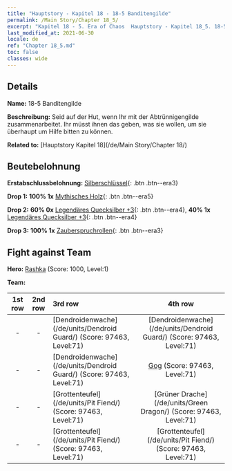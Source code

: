 ```yaml
---
title: "Hauptstory - Kapitel 18 - 18-5 Banditengilde"
permalink: /Main Story/Chapter 18_5/
excerpt: "Kapitel 18 - 5. Era of Chaos  Hauptstory - Kapitel 18_5. 18-5 Banditengilde"
last_modified_at: 2021-06-30
locale: de
ref: "Chapter 18_5.md"
toc: false
classes: wide
---
```


## Details

 **Name:** 18-5 Banditengilde

 **Beschreibung:** Seid auf der Hut, wenn Ihr mit der Abtrünnigengilde zusammenarbeitet. Ihr müsst ihnen das geben, was sie wollen, um sie überhaupt um Hilfe bitten zu können.

 **Related to:** [Hauptstory Kapitel 18](/de/Main Story/Chapter 18/)

## Beutebelohnung

 **Erstabschlussbelohnung:** [Silberschlüssel](/ItemsDE/con_693/){: .btn .btn--era3}

 **Drop 1:** **100% 1x** [Mythisches Holz](/ItemsDE/mat_62/){: .btn .btn--era5}

 **Drop 2:** **60% 0x** [Legendäres Quecksilber +3](/ItemsDE/mat_56/){: .btn .btn--era4}, **40% 1x** [Legendäres Quecksilber +3](/ItemsDE/mat_56/){: .btn .btn--era4}

 **Drop 3:** **100% 1x** [Zauberspruchrollen](/ItemsDE/con_694/){: .btn .btn--era3}


## Fight against Team
 **Hero:** [Rashka](/de/heroes/Rashka/) (Score: 1000, Level:1)

 **Team:**


  | 1st row | 2nd row | 3rd row | 4th row |
  |:----:|:----:|:----|:----:|
  | - | - | [Dendroidenwache](/de/units/Dendroid Guard/) (Score: 97463, Level:71)  | [Dendroidenwache](/de/units/Dendroid Guard/) (Score: 97463, Level:71)  |
  | - | - | [Dendroidenwache](/de/units/Dendroid Guard/) (Score: 97463, Level:71)  | [Gog](/de/units/Gog/) (Score: 97463, Level:71)  |
  | - | - | [Grottenteufel](/de/units/Pit Fiend/) (Score: 97463, Level:71)  | [Grüner Drache](/de/units/Green Dragon/) (Score: 97463, Level:71)  |
  | - | - | [Grottenteufel](/de/units/Pit Fiend/) (Score: 97463, Level:71)  | [Grottenteufel](/de/units/Pit Fiend/) (Score: 97463, Level:71)  |


